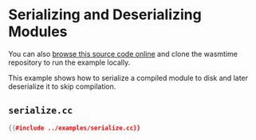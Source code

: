 # Serializing and Deserializing Modules

You can also [browse this source code online][code] and clone the wasmtime
repository to run the example locally.

[code]: https://github.com/bytecodealliance/wasmtime/blob/main/examples/serialize.cc

This example shows how to serialize a compiled module to disk and later deserialize it to skip compilation.

## `serialize.cc`

```cpp
{{#include ../examples/serialize.cc}}
```
